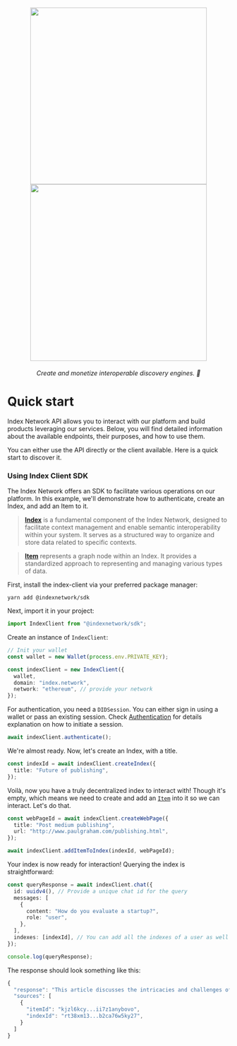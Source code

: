 <h1 align="center">
    <a href="https://index.network/#gh-light-mode-only">
    <img style="width:400px" src="https://index.network/images/IndexNetworkLogo.png">
    </a>
    <a href="https://index.network/#gh-dark-mode-only">
    <img style="width:400px" src="https://index.network/images/IndexNetworkLogo-white.png">
    </a>
</h1>
<p align="center">
  <i align="center">Create and monetize interoperable discovery engines. 🚀</i>
</p>

# Quick start

Index Network API allows you to interact with our platform and build products leveraging our services. Below, you will find detailed information about the available endpoints, their purposes, and how to use them.

You can either use the API directly or the client available. Here is a quick start to discover it.

### Using Index Client SDK

The Index Network offers an SDK to facilitate various operations on our platform. In this example, we'll demonstrate how to authenticate, create an Index, and add an Item to it.

> [**Index**](https://docs.index.network/docs/getting-started/data-models#index) is a fundamental component of the Index Network, designed to facilitate context management and enable semantic interoperability within your system. It serves as a structured way to organize and store data related to specific contexts.

> [**Item**](https://docs.index.network/docs/getting-started/data-models#indexitem) represents a graph node within an Index. It provides a standardized approach to representing and managing various types of data.

First, install the index-client via your preferred package manager:

`yarn add @indexnetwork/sdk`

Next, import it in your project:

```typescript
import IndexClient from "@indexnetwork/sdk";
```

Create an instance of `IndexClient`:

```typescript
// Init your wallet
const wallet = new Wallet(process.env.PRIVATE_KEY);

const indexClient = new IndexClient({
  wallet,
  domain: "index.network",
  network: "ethereum", // provide your network
});
```

For authentication, you need a `DIDSession`. You can either sign in using a wallet or pass an existing session. Check [Authentication](../api-reference/identity/authentication.md) for details explanation on how to initiate a session.

```typescript
await indexClient.authenticate();
```

We're almost ready. Now, let's create an Index, with a title.

```typescript
const indexId = await indexClient.createIndex({
  title: "Future of publishing",
});
```

Voilà, now you have a truly decentralized index to interact with! Though it's empty, which means we need to create and add an [`Item`](../api-reference/indexing/item.md) into it so we can interact. Let's do that.

```typescript
const webPageId = await indexClient.createWebPage({
  title: "Post medium publishing",
  url: "http://www.paulgraham.com/publishing.html",
});

await indexClient.addItemToIndex(indexId, webPageId);
```

Your index is now ready for interaction! Querying the index is straightforward:

```typescript
const queryResponse = await indexClient.chat({
  id: uuidv4(), // Provide a unique chat id for the query
  messages: [
    {
      content: "How do you evaluate a startup?",
      role: "user",
    },
  ],
  indexes: [indexId], // You can add all the indexes of a user as well
});

console.log(queryResponse);
```

The response should look something like this:

```typescript
{
  "response": "This article discusses the intricacies and challenges of publishing ... strategies for successful online publishing."
  "sources": [
    {
      "itemId": "kjzl6kcy...ii7z1anybovo",
      "indexId": "rt38xm13...b2ca76w5ky27",
    }
  ]
}
```
